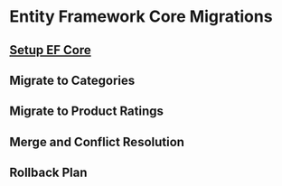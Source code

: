 # Entity Framework Core Migrations

## [Setup EF Core](https://github.com/Rogengell/EF-Database/tree/initial-setup)

## Migrate to Categories

## Migrate to Product Ratings

## Merge and Conflict Resolution

## Rollback Plan
